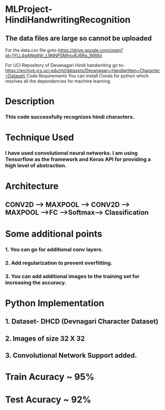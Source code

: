 # MLProject-HindiHandwritingRecognition

## The data files are large so cannot be uploaded
For the data.csv file goto-https://drive.google.com/open?id=1YLL4gAWg6W_L9NNPSMhsv8J6Rq_lNWbI

For UCI Repository of Devanagari Hindi handwriting go to-https://archive.ics.uci.edu/ml/datasets/Devanagari+Handwritten+Character+Dataset\
Code Requirements
You can install Conda for python which resolves all the dependencies for machine learning.

# Description
### This code successfully recognizes hindi characters.

# Technique Used
### I have used convolutional neural networks. I am using Tensorflow as the framework and Keras API for providing a high level of abstraction.

# Architecture
## CONV2D --> MAXPOOL --> CONV2D --> MAXPOOL -->FC -->Softmax--> Classification
# Some additional points
### 1. You can go for additional conv layers.
### 2. Add regularization to prevent overfitting.
### 3. You can add additional images to the training set for increasing the accuracy.
# Python Implementation
## 1. Dataset- DHCD (Devnagari Character Dataset)
## 2. Images of size 32 X 32
## 3. Convolutional Network Support added.
# Train Acuracy ~ 95%
# Test Acuracy ~ 92%

